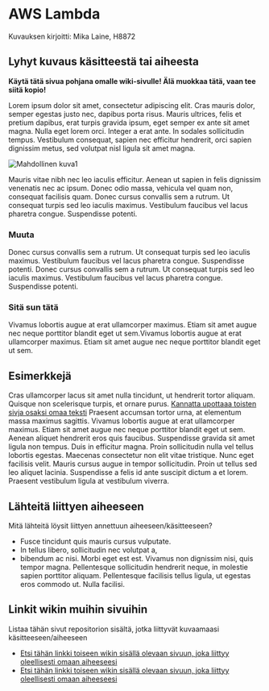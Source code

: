 # AWS Lambda

Kuvauksen kirjoitti: Mika Laine, H8872

## Lyhyt kuvaus käsitteestä tai aiheesta

**Käytä tätä sivua pohjana omalle wiki-sivulle! Älä muokkaa tätä, vaan tee siitä kopio!**

Lorem ipsum dolor sit amet, consectetur adipiscing elit. Cras mauris dolor, semper egestas justo nec, dapibus porta risus. Mauris ultrices, felis et pretium dapibus, erat turpis gravida ipsum, eget semper ex ante sit amet magna. Nulla eget lorem orci. Integer a erat ante. In sodales sollicitudin tempus. Vestibulum consequat, sapien nec efficitur hendrerit, orci sapien dignissim metus, sed volutpat nisl ligula sit amet magna. 

![Mahdollinen kuva1](https://openclipart.org/image/300px/svg_to_png/223866/Reading-Story-Book-To-Kids.png&disposition=attachment)



Mauris vitae nibh nec leo iaculis efficitur. Aenean ut sapien in felis dignissim venenatis nec ac ipsum. Donec odio massa, vehicula vel quam non, consequat facilisis quam. Donec cursus convallis sem a rutrum. Ut consequat turpis sed leo iaculis maximus. Vestibulum faucibus vel lacus pharetra congue. Suspendisse potenti.

### Muuta

Donec cursus convallis sem a rutrum. Ut consequat turpis sed leo iaculis maximus. Vestibulum faucibus vel lacus pharetra congue. Suspendisse potenti. Donec cursus convallis sem a rutrum. Ut consequat turpis sed leo iaculis maximus. Vestibulum faucibus vel lacus pharetra congue. Suspendisse potenti.


### Sitä sun tätä

Vivamus lobortis augue at erat ullamcorper maximus. Etiam sit amet augue nec neque porttitor blandit eget ut sem.Vivamus lobortis augue at erat ullamcorper maximus. Etiam sit amet augue nec neque porttitor blandit eget ut sem.

## Esimerkkejä

Cras ullamcorper lacus sit amet nulla tincidunt, ut hendrerit tortor aliquam. Quisque non scelerisque turpis, et ornare purus. [Kannatta upottaaa toisten sivja osaksi omaa teksti](home) Praesent accumsan tortor urna, at elementum massa maximus sagittis. Vivamus lobortis augue at erat ullamcorper maximus. Etiam sit amet augue nec neque porttitor blandit eget ut sem. Aenean aliquet hendrerit eros quis faucibus. Suspendisse gravida sit amet ligula non tempus. Duis in efficitur magna. Proin sollicitudin nulla vel tellus lobortis egestas. Maecenas consectetur non elit vitae tristique. Nunc eget facilisis velit. Mauris cursus augue in tempor sollicitudin. Proin ut tellus sed leo aliquet lacinia. Suspendisse a felis id ante suscipit dictum a et lorem. Praesent vestibulum ligula at vestibulum viverra.

## Lähteitä liittyen aiheeseen

Mitä lähteitä löysit liittyen annettuun aiheeseen/käsitteeseen?

* Fusce tincidunt quis mauris cursus vulputate. 
* In tellus libero, sollicitudin nec volutpat a, 
* bibendum ac nisi. Morbi eget est est. Vivamus non dignissim nisi, quis tempor magna. Pellentesque sollicitudin hendrerit neque, in molestie sapien porttitor aliquam. Pellentesque facilisis tellus ligula, ut egestas eros commodo ut. Nulla facilisi.


## Linkit wikin muihin sivuihin

Listaa tähän sivut repositorion sisältä, jotka liittyvät kuvaamaasi käsitteeseen/aiheeseen

* [Etsi tähän linkki toiseen wikin sisällä olevaan sivuun, joka liittyy oleellisesti omaan aiheeseesi]()
* [Etsi tähän linkki toiseen wikin sisällä olevaan sivuun, joka liittyy oleellisesti omaan aiheeseesi]() 
